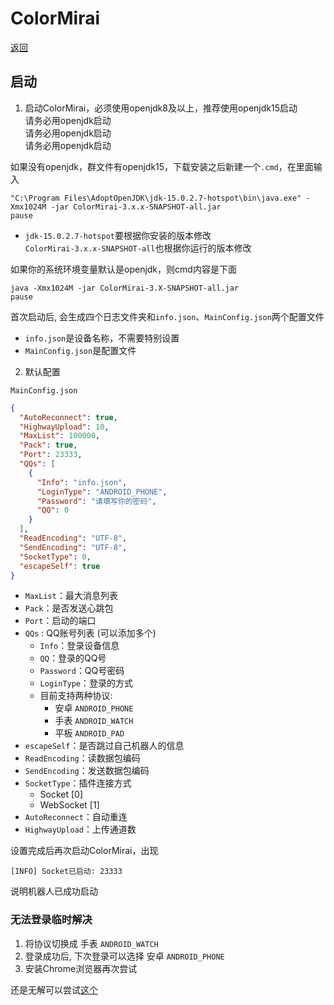 # ColorMirai

[返回](../README.md)

## 启动

1. 启动ColorMirai，必须使用openjdk8及以上，推荐使用openjdk15启动  
   请务必用openjdk启动  
   请务必用openjdk启动  
   请务必用openjdk启动

如果没有openjdk，群文件有openjdk15，下载安装之后新建一个`.cmd`，在里面输入
```Cmd
"C:\Program Files\AdoptOpenJDK\jdk-15.0.2.7-hotspot\bin\java.exe" -Xmx1024M -jar ColorMirai-3.x.x-SNAPSHOT-all.jar
pause
```
- `jdk-15.0.2.7-hotspot`要根据你安装的版本修改  
  `ColorMirai-3.x.x-SNAPSHOT-all`也根据你运行的版本修改

如果你的系统环境变量默认是openjdk，则cmd内容是下面
```
java -Xmx1024M -jar ColorMirai-3.X-SNAPSHOT-all.jar
pause
```

首次启动后, 会生成四个日志文件夹和`info.json`、`MainConfig.json`两个配置文件

- `info.json`是设备名称，不需要特别设置
- `MainConfig.json`是配置文件

2. 默认配置

`MainConfig.json`

```Json
{
  "AutoReconnect": true,
  "HighwayUpload": 10,
  "MaxList": 100000,
  "Pack": true,
  "Port": 23333,
  "QQs": [
    {
      "Info": "info.json",
      "LoginType": "ANDROID_PHONE",
      "Password": "请填写你的密码",
      "QQ": 0
    }
  ],
  "ReadEncoding": "UTF-8",
  "SendEncoding": "UTF-8",
  "SocketType": 0,
  "escapeSelf": true
}
```

- `MaxList`：最大消息列表
- `Pack`：是否发送心跳包
- `Port`：启动的端口
- `QQs` : QQ账号列表 (可以添加多个)
  - `Info`：登录设备信息
  - `QQ`：登录的QQ号
  - `Password`：QQ号密码
  - `LoginType`：登录的方式
  - 目前支持两种协议:
    - 安卓 `ANDROID_PHONE`
    - 手表 `ANDROID_WATCH`
    - 平板 `ANDROID_PAD`
- `escapeSelf`：是否跳过自己机器人的信息
- `ReadEncoding`：读数据包编码
- `SendEncoding`：发送数据包编码
- `SocketType`：插件连接方式
    - Socket [0]
    - WebSocket [1]
- `AutoReconnect`：自动重连
- `HighwayUpload`：上传通道数

设置完成后再次启动ColorMirai，出现
```
[INFO] Socket已启动: 23333
``` 
说明机器人已成功启动

### 无法登录临时解决

1. 将协议切换成 手表 `ANDROID_WATCH`
2. 登录成功后, 下次登录可以选择 安卓 `ANDROID_PHONE`
3. 安装Chrome浏览器再次尝试

还是无解可以尝试[这个](https://github.com/project-mirai/mirai-login-solver-selenium/#%E6%89%8B%E5%8A%A8%E5%AE%8C%E6%88%90%E6%BB%91%E5%8A%A8%E9%AA%8C%E8%AF%81)